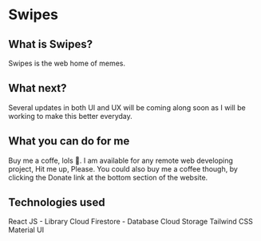 # Swipes

## What is Swipes?

Swipes is the web home of memes.

## What next?

Several updates in both UI and UX will be coming along soon as I will be working to make this better everyday.

## What you can do for me

Buy me a coffe, lols 🤣. I am available for any remote web developing project, Hit me up, Please. You could also buy me a coffee though, by clicking the Donate link at the bottom section of the website.

## Technologies used

React JS - Library
Cloud Firestore - Database
Cloud Storage
Tailwind CSS
Material UI

